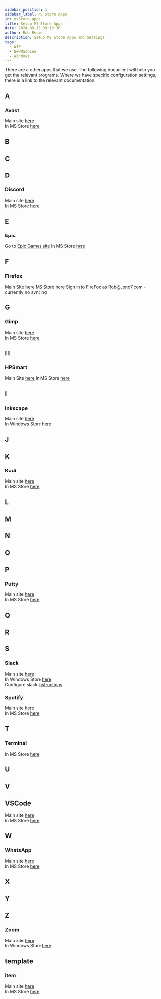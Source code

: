 ```yaml
---  
sidebar_position: 1  
sidebar_label: MS Store Apps
id: msStore-apps
title: Setup MS Store Apps
date: 2024-09-11 09:19:36
author: Rob Reeve
description: Setup MS Store Apps and Settings
tags: 
  - WIP
  - NewMachine
  - Windows
---  
```


<!-- SPDX-License-Identifier: CC-BY-SA-4.0 -->

There are a other apps that we use. The following document will help you get the relevant programs. Where we have specific configuration settings, there is a link to the relevant documentation.

## A

### Avast

Main site [here](https://www.avast.com/en-gb/index#pc)  
In MS Store [here](https://apps.microsoft.com/detail/xpdnzjfncr1b07?hl=en-gb&gl=GB)  

## B

## C

## D

### Discord

Main site [here](https://discord.com/)  
In MS Store [here](https://apps.microsoft.com/detail/xpdc2rh70k22mn?hl=en-gb&gl=GB)  

## E

### Epic

Go to [Epic Games site](https://www.epicgames.com/store/en-US/download)
In MS Store [here](https://apps.microsoft.com/detail/xp99vr1bpsbqj2?hl=en-gb&gl=GB)

## F

### Firefox  

Main Site [here](https://www.mozilla.org/en-GB/firefox/new/)
MS Store [here](https://apps.microsoft.com/detail/9nzvdkpmr9rd?hl=en-gb&gl=GB)
Sign in to FireFox as Rob@Lono7.com - currently no syncing

## G

### Gimp

Main site [here](https://www.gimp.org/)  
In MS Store [here](https://apps.microsoft.com/detail/xpdm27w10192q0?hl=en-gb&gl=GB)  

## H

### HPSmart

Main Site [here](https://www.hpsmart.com/gb/en)
In MS Store [here](https://www.microsoft.com/en-gb/p/hp-smart/9wzdncrfhwlh)  

## I

### Inkscape

Main site [here](https://inkscape.org/)  
In Windows Store [here](https://apps.microsoft.com/detail/9pd9bhglfc7h?hl=en-gb&gl=GB)  

## J

## K

### Kodi  

Main site [here](https://kodi.tv/)  
In MS Store [here](https://apps.microsoft.com/detail/9nblggh4t892?hl=en-gb&gl=GB)  

## L

## M

## N

## O

## P

### Putty

Main site [here](https://www.ssh.com/academy/ssh/putty)  
In MS Store [here](https://apps.microsoft.com/detail/xpfnzksklbp7rj?hl=en-gb&gl=GB)  

## Q

## R

## S

### Slack

Main site [here](https://slack.com/intl/en-gb/downloads/windows)  
In Windows Store [here](https://apps.microsoft.com/detail/9wzdncrdk3wp?hl=en-gb&gl=GB)  
Configure slack [instructions](slack/slack_configuration.md)  

### Spotify  

Main site [here](https://open.spotify.com/)  
In MS Store [here](https://apps.microsoft.com/store/detail/spotify-music-and-podcasts/9NCBCSZSJRSB)  

## T

### Terminal

In MS Store [here](https://apps.microsoft.com/detail/9n0dx20hk701?hl=en-gb&gl=GB)  

## U

## V

## VSCode  

Main site [here](https://code.visualstudio.com/download)  
In MS Store [here](https://apps.microsoft.com/detail/xp9khm4bk9fz7q?hl=en-gb&gl=GB)  

## W

### WhatsApp

Main site [here](https://www.whatsapp.com/download)  
In MS Store [here](https://apps.microsoft.com/detail/9nksqgp7f2nh?hl=en-gb&gl=GB)  

## X

## Y

## Z

### Zoom

Main site [here](https://zoom.us/)  
In Windows Store [here](https://apps.microsoft.com/detail/xp99j3kp4xz4vv?hl=en-gb&gl=GB)  

## template

### item

Main site [here](https://www.lextego.com)  
In MS Store [here](https://apps.microsoft.com/home?hl=en-gb&gl=GB)  
